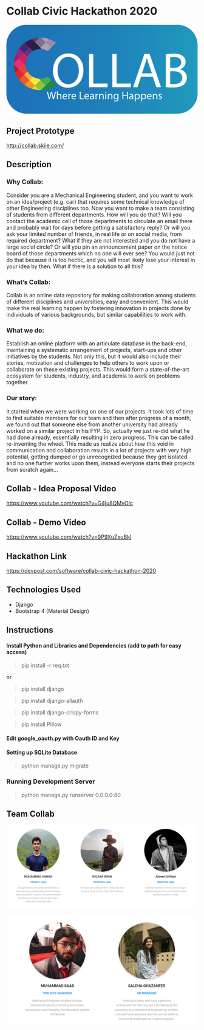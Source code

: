 # Collab Civic Hackathon 2020
 


![logo](/static/imgs/logo8.png)


## Project Prototype

http://collab.skiie.com/


## Description


### Why Collab:
Consider you are a Mechanical Engineering student, and you want to work on an idea/project (e.g. car) that requires some technical knowledge of other Engineering disciplines too. Now you want to make a team consisting of students from different departments. How will you do that? Will you contact the academic cell of those departments to circulate an email there and probably wait for days before getting a satisfactory reply? Or will you ask your limited number of friends, in real life or on social media, from required department? What if they are not interested and you do not have a large social circle? Or will you pin an announcement paper on the notice board of those departments which no one will ever see? You would just not do that because it is too hectic, and you will most likely lose your interest in your idea by then. What if there is a solution to all this?
### What’s Collab:
Collab is an online data repository for making collaboration among students of different disciplines and universities, easy and convenient. This would make the real learning happen by fostering innovation in projects done by individuals of various backgrounds, but similar capabilities to work with.
### What we do:
Establish an online platform with an articulate database in the back-end, maintaining a systematic arrangement of projects, start-ups and other initiatives by the students. Not only this, but it would also include their stories, motivation and challenges to help others to work upon or collaborate on these existing projects. This would form a state-of-the-art ecosystem for students, industry, and academia to work on problems together.
### Our story:
It started when we were working on one of our projects. It took lots of time to find suitable members for our team and then after progress of a month, we found out that someone else from another university had already worked on a similar project in his FYP. So, actually we just re-did what he had done already, essentially resulting in zero progress. This can be called re-inventing the wheel. 
This made us realize about how this void in communication and collaboration results in a lot of projects with very high potential, getting dumped or go unrecognized because they get isolated and no one further works upon them, instead everyone starts their projects from scratch again…


## Collab - Idea Proposal Video
https://www.youtube.com/watch?v=G4ju8QMvOlc

## Collab - Demo Video
https://www.youtube.com/watch?v=9P9XuZxuBkI

## Hackathon Link
https://devpost.com/software/collab-civic-hackathon-2020


## Technologies Used
- Django
- Bootstrap 4 (Material Design)


## Instructions

#### Install Python and Libraries and Dependencies (add to path for easy access)
> pip install -r req.txt 

or

> pip install django

> pip install django-allauth

> pip install django-crispy-forms

> pip install Pillow

#### Edit google_oauth.py with Oauth ID and Key


#### Setting up SQLite Database

> python manage.py migrate


### Running Development Server
> python manage.py runserver 0.0.0.0:80


## Team Collab


![group1](/static/team/group1.png)

![group2](/static/team/group2.png)

